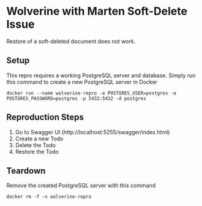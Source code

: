 # Wolverine with Marten Soft-Delete Issue

Restore of a soft-deleted document does not work.

## Setup

This repro requires a working PostgreSQL server and database.
Simply run this command to create a new PostgreSQL server in Docker

```
docker run --name wolverine-repro -e POSTGRES_USER=postgres -e POSTGRES_PASSWORD=postgres -p 5432:5432 -d postgres
```

## Reproduction Steps

1. Go to Swagger UI (http://localhost:5255/swagger/index.html)
2. Create a new Todo
3. Delete the Todo
4. Restore the Todo

## Teardown

Remove the created PostgreSQL server with this command

```
docker rm -f -v wolverine-repro
```
